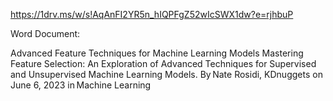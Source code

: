 https://1drv.ms/w/s!AqAnFI2YR5n_hIQPFgZ52wIcSWX1dw?e=rjhbuP

Word Document: 


Advanced Feature Techniques for Machine Learning Models 
Mastering Feature Selection: An Exploration of Advanced Techniques for Supervised and Unsupervised Machine Learning Models. 
By Nate Rosidi, KDnuggets on June 6, 2023 in Machine Learning 
